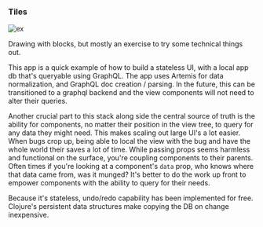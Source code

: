 ### Tiles

![ex](https://static-avnbmbcpey.now.sh/img/Screen%20Shot%202018-09-11%20at%2012.26.48%20AM.png)

Drawing with blocks, but mostly an exercise to try some technical things out.

This app is a quick example of how to build a stateless UI, with a local app db that's queryable using GraphQL. The app uses Artemis for data normalization, and GraphQL doc creation / parsing. In the future, this can be transitioned to a graphql backend and the view components will not need to alter their queries.

Another crucial part to this stack along side the central source of truth is the ability for components, no matter their position in the view tree, to query for any data they might need. This makes scaling out large UI's a lot easier. When bugs crop up, being able to local the view with the bug and have the whole world their saves a lot of time. While passing props seems harmless and functional on the surface, you're coupling components to their parents. Often times if you're looking at a component's `data` prop, who knows where that data came from, was it munged? It's better to do the work up front to empower components with the ability to query for their needs.

Because it's stateless,  undo/redo capability has been implemented for free. Clojure's persistent data structures make copying the DB on change inexpensive.
